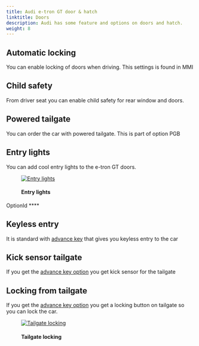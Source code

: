 ```yaml
---
title: Audi e-tron GT door & hatch
linktitle: Doors
description: Audi has some feature and options on doors and hatch.
weight: 8
---
```

<!-- markdownlint-disable MD033 -->

## Automatic locking

You can enable locking of doors when driving. This settings is found in MMI

## Child safety

From driver seat you can enable child safety for rear window and doors.

## Powered tailgate

You can order the car with powered tailgate. This is part of option PGB

## Entry lights

You can add cool entry lights to the e-tron GT doors.

<figure>
    <a href="https://media.electrichasgoneaudi.net/multimedia/models/e-tron-gt/exterior/doors/entry-light.jpg">
        <img src="https://media.electrichasgoneaudi.net/multimedia/models/e-tron-gt/exterior/doors/entry-lights.jpg" class="img-fluid" alt="Entry lights" title="Entry lights">
    </a>
    <figcaption><h4>Entry lights</h4></figcaption>
</figure>

OptionId ****

## Keyless entry

It is standard with [advance key](../../technology/lockingsystems/#advance-key-option-pgc) that gives you keyless entry to the car

## Kick sensor tailgate

If you get the [advance key option](../../technology/lockingsystems/#advance-key-option-pgc) you get kick sensor for the tailgate

## Locking from tailgate

If you get the [advance key option](../../technology/lockingsystems/#advance-key-option-pgc) you get a locking button on tailgate
so you can lock the car.

<figure>
    <a href="https://media.electrichasgoneaudi.net/multimedia/models/e-tron-gt/exterior/doors/tailgatelocking.jpg">
        <img src="https://media.electrichasgoneaudi.net/multimedia/models/e-tron-gt/exterior/doors/tailgatelockings.jpg" class="img-fluid" alt="Tailgate locking" title="Tailgate locking">
    </a>
    <figcaption><h4>Tailgate locking</h4></figcaption>
</figure>
